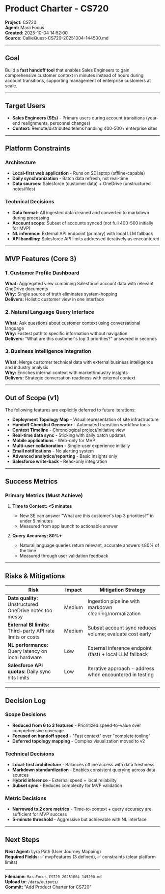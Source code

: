 # Product Charter - CS720

**Project:** CS720  
**Agent:** Mara Focus  
**Created:** 2025-10-04 14:52:00  
**Source:** CallieQuest-CS720-20251004-144500.md

---

## Goal

Build a **fast handoff tool** that enables Sales Engineers to gain comprehensive customer context in minutes instead of hours during account transitions, supporting management of enterprise customers at scale.

---

## Target Users

- **Sales Engineers (SEs)** - Primary users during account transitions (year-end realignments, personnel changes)
- **Context:** Remote/distributed teams handling 400-500+ enterprise sites

---

## Platform Constraints

### Architecture
- **Local-first web application** - Runs on SE laptop (offline-capable)
- **Daily synchronization** - Batch data refresh, not real-time
- **Data sources:** Salesforce (customer data) + OneDrive (unstructured notes/files)

### Technical Decisions
- **Data format:** All ingested data cleaned and converted to markdown during processing
- **Account scope:** Subset of accounts synced (not full 400-500 initially for MVP)
- **NL inference:** External API endpoint (primary) with local LLM fallback
- **API handling:** Salesforce API limits addressed iteratively as encountered

---

## MVP Features (Core 3)

### 1. Customer Profile Dashboard
**What:** Aggregated view combining Salesforce account data with relevant OneDrive documents  
**Why:** Single source of truth eliminates system-hopping  
**Delivers:** Holistic customer view in one interface

### 2. Natural Language Query Interface  
**What:** Ask questions about customer context using conversational language  
**Why:** Fastest path to specific information without navigation  
**Delivers:** "What are this customer's top 3 priorities?" answered in seconds

### 3. Business Intelligence Integration
**What:** Merge customer technical data with external business intelligence and industry analysis  
**Why:** Enriches internal context with market/industry insights  
**Delivers:** Strategic conversation readiness with external context

---

## Out of Scope (v1)

The following features are explicitly deferred to future iterations:

- **Deployment Topology Map** - Visual representation of site infrastructure
- **Handoff Checklist Generator** - Automated transition workflow tools
- **Context Timeline** - Chronological project/initiative view
- **Real-time data sync** - Sticking with daily batch updates
- **Mobile applications** - Web-only for MVP
- **Multi-user collaboration** - Single-user experience initially
- **Email notifications** - No alerting system
- **Advanced analytics/reporting** - Basic insights only
- **Salesforce write-back** - Read-only integration

---

## Success Metrics

### Primary Metrics (Must Achieve)

1. **Time to Context: <5 minutes**  
   - New SE can answer "What are this customer's top 3 priorities?" in under 5 minutes
   - Measured from app launch to actionable answer

2. **Query Accuracy: 80%+**  
   - Natural language queries return relevant, accurate answers ≥80% of the time
   - Measured through user validation feedback

---

## Risks & Mitigations

| Risk | Impact | Mitigation Strategy |
|------|--------|-------------------|
| **Data quality:** Unstructured OneDrive notes too messy | Medium | Ingestion pipeline with markdown cleaning/normalization |
| **External BI limits:** Third-party API rate limits or costs | Medium | Subset account sync reduces volume; evaluate cost early |
| **NL performance:** Query latency on local hardware | Low | External inference endpoint (fast) + local LLM fallback |
| **Salesforce API quotas:** Daily sync hits limits | Low | Iterative approach - address when encountered in testing |

---

## Decision Log

### Scope Decisions
- **Reduced from 6 to 3 features** - Prioritized speed-to-value over comprehensive coverage
- **Focused on handoff speed** - "Fast context" over "complete tooling"
- **Deferred topology mapping** - Complex visualization moved to v2

### Technical Decisions  
- **Local-first architecture** - Balances offline access with data freshness
- **Markdown standardization** - Enables consistent querying across data sources
- **Hybrid inference** - External speed + local reliability
- **Subset sync** - Reduces complexity for MVP validation

### Metric Decisions
- **Narrowed to 2 core metrics** - Time-to-context + query accuracy are sufficient for MVP success
- **5-minute threshold** - Aggressive but achievable with NL interface

---

## Next Steps

**Next Agent:** Lyra Path (User Journey Mapping)  
**Required Fields:** ✅ mvpFeatures (3 defined), ✅ constraints (clear platform limits)

---

**Filename:** `MaraFocus-CS720-20251004-145200.md`  
**Upload to:** `/data/outputs/`  
**Commit:** "Add Product Charter for CS720"